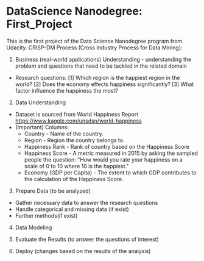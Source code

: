 # DataScience Nanodegree: First_Project
This is the first project of the Data Science Nanodegree program from Udacity.
CRISP-DM Process (Cross Industry Process for Data Mining):
1. Business (real-world applications) Understanding - understanding the problem and questions that need to be tackled in the related domain
- Research questions: 
   [1] Which region is the happiest region in the world?
   [2] Does the economy effects happiness significantly? 
   [3] What factor influence the happiness the most?

2. Data Understanding
- Dataset is sourced from World Happiness Report https://www.kaggle.com/unsdsn/world-happiness
- (Important) Columns:
   - Country - Name of the country.
   - Region - Region the country belongs to.
   - Happiness Rank - Rank of country based on the Happiness Score
   - Happiness Score - A metric measured in 2015 by asking the sampled people the question: "How would you rate your happiness on a     
   scale of 0 to 10 where 10 is the happiest."
   - Economy (GDP per Capita) - The extent to which GDP contributes to the calculation of the Happiness Score.

3. Prepare Data (to be analyzed)
- Gather necessary data to answer the research questions
- Handle categorical and missing data (if exist)
- Further methods(if exist)

4. Data Modeling

5. Evaluate the Results (to answer the questions of interest)

6. Deploy (changes based on the results of the analysis)

